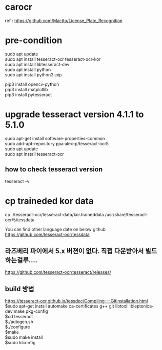 # carocr

ref : https://github.com/Mactto/License_Plate_Recognition

# pre-condition

sudo apt update    
sudo apt install tesseract-ocr tesseract-ocr-kor   
sudo apt install libtesseract-dev    
sudo apt install python    
sudo apt install python3-pip  

pip3 install opencv-python        
pip3 install matplotlib    
pip3 install pytesseract      

# upgrade tesseract version 4.1.1 to 5.1.0    
sudo apt-get install software-properties-common    
sudo add-apt-repository ppa:alex-p/tesseract-ocr5     
sudo apt update     
sudo apt install tesseract-ocr     

## how to check tesseract version    
tesseract -v    

# cp traineded kor data    
cp ./tesseract-ocr/tesseract-data/kor.traineddata /usr/share/tesseract-ocr/5/tessdata    

You can find other language date on below github.    
https://github.com/tesseract-ocr/tessdata     


## 라즈베리 파이에서 5.x 버젼이 없다. 직접 다운받아서 빌드 하는걸루....     
https://github.com/tesseract-ocr/tesseract/releases/
## build 방법    
https://tesseract-ocr.github.io/tessdoc/Compiling-–-GitInstallation.html     
$sudo apt-get install automake ca-certificates g++ git libtool libleptonica-dev make pkg-config     
$cd tesseract    
$./autogen.sh    
$./configure     
$make     
$sudo make install     
$sudo ldconfig     

